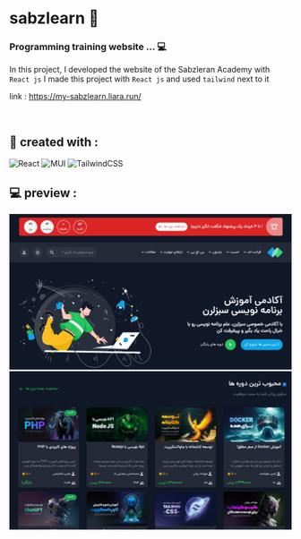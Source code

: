 # sabzlearn 💚
### Programming training website ... 💻

In this project, I developed the website of the Sabzleran Academy with `React js`
I made this project with `React js` and used `tailwind` next to it 

link : https://my-sabzlearn.liara.run/

<br>


<h2>🔧 created with : </h2>

<p align="center">
  
  ![React](https://img.shields.io/badge/react-%2320232a.svg?style=for-the-badge&logo=react&logoColor=%2361DAFB)
  ![MUI](https://img.shields.io/badge/MUI-%230081CB.svg?style=for-the-badge&logo=mui&logoColor=white)
  ![TailwindCSS](https://img.shields.io/badge/tailwindcss-%2338B2AC.svg?style=for-the-badge&logo=tailwind-css&logoColor=white)

</p>


## 💻 preview :

![image](https://github.com/parsa-vesali/sabzlearn/blob/main/d-1.png)
![image](https://github.com/parsa-vesali/sabzlearn/blob/main/d-2.png)

